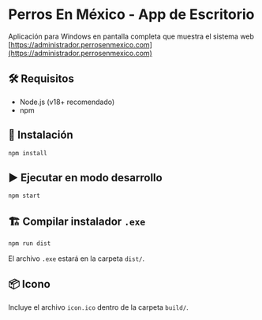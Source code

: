 # Perros En México - App de Escritorio

Aplicación para Windows en pantalla completa que muestra el sistema web [https://administrador.perrosenmexico.com](https://administrador.perrosenmexico.com)

## 🛠 Requisitos

- Node.js (v18+ recomendado)
- npm

## 🚀 Instalación

```bash
npm install
```

## ▶️ Ejecutar en modo desarrollo

```bash
npm start
```

## 🏗 Compilar instalador `.exe`

```bash
npm run dist
```

El archivo `.exe` estará en la carpeta `dist/`.

## 📦 Icono

Incluye el archivo `icon.ico` dentro de la carpeta `build/`.